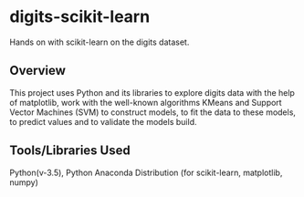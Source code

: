 # digits-scikit-learn
Hands on with scikit-learn on the digits dataset.

## Overview
This project uses Python and its libraries to explore digits data with the help of matplotlib, work with the well-known 
algorithms KMeans and Support Vector Machines (SVM) to construct models, to fit the data to these models, to predict values and to validate the models build.

## Tools/Libraries Used
Python(v-3.5), Python Anaconda Distribution (for scikit-learn, matplotlib, numpy)